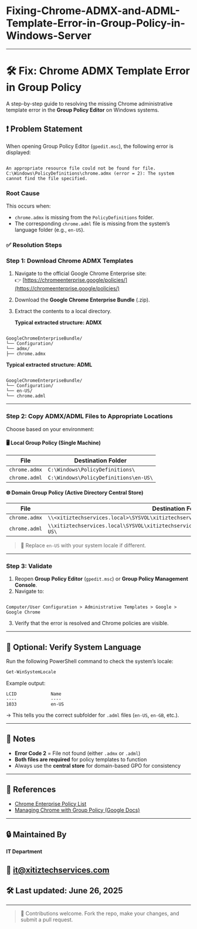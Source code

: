 # Fixing-Chrome-ADMX-and-ADML-Template-Error-in-Group-Policy-in-Windows-Server
---

# 🛠️ Fix: Chrome ADMX Template Error in Group Policy

A step-by-step guide to resolving the missing Chrome administrative template error in the **Group Policy Editor** on Windows systems.


## ❗ Problem Statement

When opening Group Policy Editor (`gpedit.msc`), the following error is displayed:


```

An appropriate resource file could not be found for file. C:\Windows\PolicyDefinitions\chrome.admx (error = 2): The system cannot find the file specified.

```

### Root Cause

This occurs when:

- `chrome.admx` is missing from the `PolicyDefinitions` folder.
- The corresponding `chrome.adml` file is missing from the system’s language folder (e.g., `en-US`).


### ✅ Resolution Steps


### Step 1: Download Chrome ADMX Templates

1. Navigate to the official Google Chrome Enterprise site:  
   👉 [https://chromeenterprise.google/policies/](https://chromeenterprise.google/policies/)
2. Download the **Google Chrome Enterprise Bundle** (.zip).
3. Extract the contents to a local directory.

   **Typical extracted structure: ADMX**
```

GoogleChromeEnterpriseBundle/
└── Configuration/
└── admx/
├── chrome.admx

```

   **Typical extracted structure: ADML**
```

GoogleChromeEnterpriseBundle/
└── Configuration/
└── en-US/
└── chrome.adml

```

---

### Step 2: Copy ADMX/ADML Files to Appropriate Locations

Choose based on your environment:

#### 🖥️ Local Group Policy (Single Machine)

| File           | Destination Folder                                |
|----------------|---------------------------------------------------|
| `chrome.admx`  | `C:\Windows\PolicyDefinitions\`                   |
| `chrome.adml`  | `C:\Windows\PolicyDefinitions\en-US\`             |

#### 🌐 Domain Group Policy (Active Directory Central Store)

| File           | Destination Folder                                                                 |
|----------------|--------------------------------------------------------------------------------------|
| `chrome.admx`  | `\\<xitiztechservices.local>\SYSVOL\xitiztechservices.local\Policies\PolicyDefinitions\`                            |
| `chrome.adml`  | `\\xitiztechservices.local\SYSVOL\xitiztechservices.local\Policies\PolicyDefinitions\en-US\`                      |

> 🔁 Replace `en-US` with your system locale if different.

---

### Step 3: Validate

1. Reopen **Group Policy Editor** (`gpedit.msc`) or **Group Policy Management Console**.
2. Navigate to:
```

Computer/User Configuration > Administrative Templates > Google > Google Chrome

````
3. Verify that the error is resolved and Chrome policies are visible.

---

## 🧪 Optional: Verify System Language

Run the following PowerShell command to check the system’s locale:

```powershell
Get-WinSystemLocale
````

Example output:

```
LCID             Name
----             ----
1033             en-US
```

→ This tells you the correct subfolder for `.adml` files (`en-US`, `en-GB`, etc.).

---

## 📌 Notes

* **Error Code 2** = File not found (either `.admx` or `.adml`)
* **Both files are required** for policy templates to function
* Always use the **central store** for domain-based GPO for consistency

---

## 📎 References

* [Chrome Enterprise Policy List](https://chromeenterprise.google/policies/)
* [Managing Chrome with Group Policy (Google Docs)](https://support.google.com/chrome/a/answer/187202)

---

## 🔒 Maintained By

**IT Department**
## 📧 [it@xitiztechservices.com](mailto:it@xitiztechservices.com)
## 🛠️ Last updated: June 26, 2025

---

> 📂 Contributions welcome. Fork the repo, make your changes, and submit a pull request.
